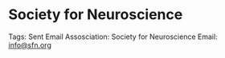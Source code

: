 # Society for Neuroscience

Tags: Sent Email
Assosciation: Society for Neuroscience
Email: info@sfn.org